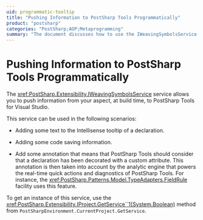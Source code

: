 ```yaml
---
uid: programmatic-tooltip
title: "Pushing Information to PostSharp Tools Programmatically"
product: "postsharp"
categories: "PostSharp;AOP;Metaprogramming"
summary: "The document discusses how to use the IWeavingSymbolsService in PostSharp Tools for Visual Studio to push information from your aspect at build time."
---
```

# Pushing Information to PostSharp Tools Programmatically

The <xref:PostSharp.Extensibility.IWeavingSymbolsService> service allows you to push information from your aspect, at build time, to PostSharp Tools for Visual Studio. 

This service can be used in the following scenarios:

* Adding some text to the Intellisense tooltip of a declaration.

* Adding some code saving information.

* Add some annotation that means that PostSharp Tools should consider that a declaration has been decorated with a custom attribute. This annotation is then taken into account by the analytic engine that powers the real-time quick actions and diagnostics of PostSharp Tools. For instance, the <xref:PostSharp.Patterns.Model.TypeAdapters.FieldRule> facility uses this feature. 

To get an instance of this service, use the <xref:PostSharp.Extensibility.IProject.GetService``1(System.Boolean)> method from `PostSharpEnvironment.CurrentProject.GetService`. 


